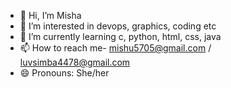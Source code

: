 - 👋 Hi, I’m Misha
- 👀 I’m interested in devops, graphics, coding etc
- 🌱 I’m currently learning c, python, html, css, java
- 📫 How to reach me- mishu5705@gmail.com / luvsimba4478@gmail.com
- 😄 Pronouns: She/her

<!---
Misha1207-code/Misha1207-code is a ✨ special ✨ repository because its `README.md` (this file) appears on your GitHub profile.
You can click the Preview link to take a look at your changes.
--->
